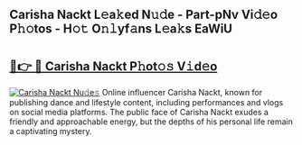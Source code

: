 ## Carisha Nackt L𝚎a𝚔ed N𝚞𝚍e - Part-pNv Vi𝚍𝚎o P𝚑𝚘tos - H𝚘𝚝 O𝚗𝚕yf𝚊ns L𝚎a𝚔s EaWiU

# <h2><a href="http://kf23y0i.oniu.top/?m=Carisha+Nackt">🔗👉 🔴 Carisha Nackt P𝚑ot𝚘𝚜 V𝚒d𝚎o</a></h2>

[![Carisha Nackt Nu𝚍e𝚜](https://i.imgur.com/0qMVB7G.gif)](http://kf23y0i.oniu.top/?m=Carisha+Nackt)
Online influencer Carisha Nackt, known for publishing dance and lifestyle content, including performances and vlogs on social media platforms. The public face of Carisha Nackt exudes a friendly and approachable energy, but the depths of his personal life remain a captivating mystery.  
